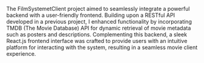 The FilmSystemetClient project aimed to seamlessly integrate a powerful backend with a user-friendly frontend. Building upon a RESTful API developed in a previous project, I enhanced functionality by incorporating TMDB (The Movie Database) API for dynamic retrieval of movie metadata such as posters and descriptions. Complementing this backend, a sleek React.js frontend interface was crafted to provide users with an intuitive platform for interacting with the system, resulting in a seamless movie client experience.
